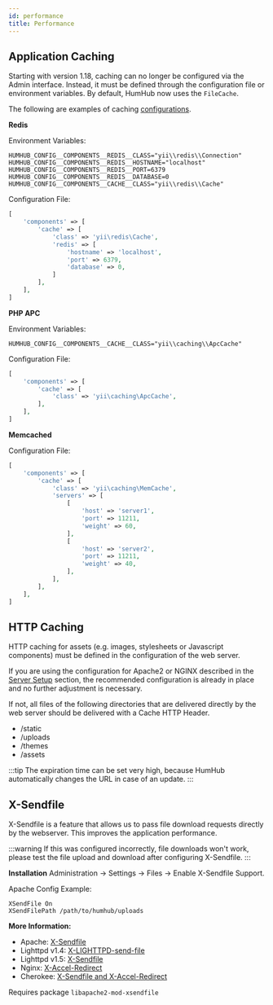 ```yaml
---
id: performance
title: Performance
---
```



Application Caching
-------------------

Starting with version 1.18, caching can no longer be configured via the Admin interface. 
Instead, it must be defined through the configuration file or environment variables. 
By default, HumHub now uses the `FileCache`. 

The following are examples of caching [configurations](advanced-configuration.md).

**Redis**

Environment Variables:

```env 
HUMHUB_CONFIG__COMPONENTS__REDIS__CLASS="yii\\redis\\Connection"
HUMHUB_CONFIG__COMPONENTS__REDIS__HOSTNAME="localhost"
HUMHUB_CONFIG__COMPONENTS__REDIS__PORT=6379
HUMHUB_CONFIG__COMPONENTS__REDIS__DATABASE=0
HUMHUB_CONFIG__COMPONENTS__CACHE__CLASS="yii\\redis\\Cache"
```

Configuration File:

```php
[
    'components' => [
        'cache' => [
            'class' => 'yii\redis\Cache',
            'redis' => [
                'hostname' => 'localhost',
                'port' => 6379,
                'database' => 0,
            ]
        ],
    ],
]
```

**PHP APC**

Environment Variables:

```env
HUMHUB_CONFIG__COMPONENTS__CACHE__CLASS="yii\\caching\\ApcCache"
```

Configuration File:

```php
[
    'components' => [
        'cache' => [
            'class' => 'yii\caching\ApcCache',
        ],
    ],
]
``` 

**Memcached**

Configuration File:

```php
[
    'components' => [
        'cache' => [
            'class' => 'yii\caching\MemCache',
            'servers' => [
                [
                    'host' => 'server1',
                    'port' => 11211,
                    'weight' => 60,
                ],
                [
                    'host' => 'server2',
                    'port' => 11211,
                    'weight' => 40,
                ],
            ],
        ],
    ],
]
```

HTTP Caching
------------

HTTP caching for assets (e.g. images, stylesheets or Javascript components) must be defined in the configuration of the web server.

If you are using the configuration for Apache2 or NGINX described in the [Server Setup](server-setup.md#webserver) section, the recommended configuration is already in place and no further adjustment is necessary. 

If not, all files of the following directories that are delivered directly by the web server should be delivered with a Cache HTTP Header.

- /static
- /uploads
- /themes
- /assets

:::tip
The expiration time can be set very high, because HumHub automatically changes the URL in case of an update.
:::

X-Sendfile
----------

X-Sendfile is a feature that allows us to pass file download requests directly by the webserver.
This improves the application performance.

:::warning
If this was configured incorrectly, file downloads won't work, please test the file upload and download after 
configuring X-Sendfile.
:::

**Installation**
Administration -> Settings -> Files -> Enable X-Sendfile Support.

Apache Config Example:

```        
XSendFile On
XSendFilePath /path/to/humhub/uploads
```

**More Information:**

- Apache: [X-Sendfile](http://tn123.org/mod_xsendfile)
- Lighttpd v1.4: [X-LIGHTTPD-send-file](http://redmine.lighttpd.net/projects/lighttpd/wiki/X-LIGHTTPD-send-file)
- Lighttpd v1.5: [X-Sendfile](http://redmine.lighttpd.net/projects/lighttpd/wiki/X-LIGHTTPD-send-file)
- Nginx: [X-Accel-Redirect](http://wiki.nginx.org/XSendfile)
- Cherokee: [X-Sendfile and X-Accel-Redirect](http://www.cherokee-project.com/doc/other_goodies.html#x-sendfile)

Requires package `libapache2-mod-xsendfile`

 
